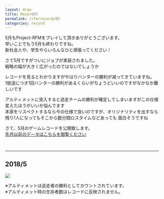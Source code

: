 ```yaml
---
layout: draw
title: Record#5
permalink: /rfm/record/05
categories: record
---
```


5月もProject-RFMをプレイして頂きありがとうございます。<br>
早いことでもう5月も終わりですね。<br>
新社会人や、学生やらいろんなひと頑張ってください！<br>


さて5月ですがついにジョブが実装されました。<br>
戦略の幅が大きく広がったのではないでしょうか<br>

レコードを見るとわかりますがやはりハンターの勝利が減ってきていますね。<br>
1放送につき1回ハンターの勝利があるくらいがちょうどいいのですがなかなか難しいです<br>


アルティメットに突入すると逃走チームの勝利が確定してしまいますがこの仕様変えたほうがいいか悩んでます<br>
本家をリスペクトするなら今の仕様で良いのですが、オリジナリティを出すなら残り1人になってもそこから数分間ロスタイムなどあっても
面白そうですね<br>



さて、5月のゲームレコードを公開致します。<br>
[先月以前のデータはこちらを御覧ください](http://web.njj12.net/categories/#record) <br>


  
  
----------------------------------------  
## 2018/5
<img src="http://web.njj12.net/public/images/record/201805.png"><br>

※アルティメットは逃走者の勝利としてカウントされています。<br>
※アルティメット時の生存者数はレコードに反映されません。<br>
